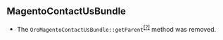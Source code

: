 MagentoContactUsBundle
----------------------
* The `OroMagentoContactUsBundle::getParent`<sup>[[?]](https://github.com/oroinc/OroCRMMagentoContactUsBundle/tree/4.0.0-rc/OroMagentoContactUsBundle.php#L24 "Oro\Bundle\MagentoContactUsBundle\OroMagentoContactUsBundle::getParent")</sup> method was removed.

